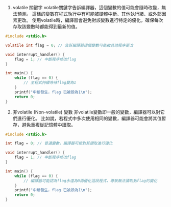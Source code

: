 1. volatile 關鍵字
volatile關鍵字告訴編譯器，這個變數的值可能會隨時改變，無法預測。
這樣的變數在程式執行中有可能被硬體中斷、其他執行緒、或外部因素更改。
使用volatile時，編譯器會避免對該變數進行特定的優化，確保每次存取該變數時都能得到最新的值。
```c
#include <stdio.h>

volatile int flag = 0; // 告訴編譯器這個變數可能被其他程序更改

void interrupt_handler() {
    flag = 1; // 中斷程序修改flag
}

int main() {
    while (flag == 0) {
        // 主程式持續等待flag變為1
    }
    printf("中斷發生，flag 已被設為1\n");
    return 0;
}
```

2. 非volatile (Non-volatile) 變數
非volatile變數即一般的變數，編譯器可以對它們進行優化。
比如說，若程式中多次使用相同的變數，編譯器可能會將其值暫存，避免重複從記憶體中讀取。
```c
#include <stdio.h>

int flag = 0; // 普通變數，編譯器可能對其讀取進行優化

void interrupt_handler() {
    flag = 1; // 中斷程序修改flag
}

int main() {
    while (flag == 0) { 
        // 編譯器可能認為flag永遠為0而優化這段程式，導致無法讀取到flag的變化
    }
    printf("中斷發生，flag 已被設為1\n");
    return 0;
}
```
